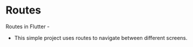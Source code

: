 # Routes
 Routes in Flutter -

- This simple project uses routes to navigate between different screens.

